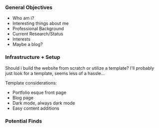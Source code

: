 ### General Objectives
* Who am i?
* Interesting things about me
* Professional Background
* Current Research/Status
* Interests
* Maybe a blog?

### Infrastructure + Setup
Should i build the website from scratch or utilize a template? I'll probably just look for a template, seems less of a hassle...

Template considerations:
- Portfolio esque front page
- Blog page
- Dark mode, always dark mode
- Easy content additions

### Potential Finds
